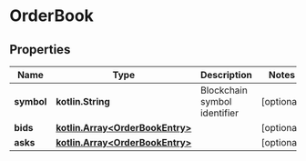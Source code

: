 
# OrderBook

## Properties
Name | Type | Description | Notes
------------ | ------------- | ------------- | -------------
**symbol** | **kotlin.String** | Blockchain symbol identifier |  [optional]
**bids** | [**kotlin.Array&lt;OrderBookEntry&gt;**](OrderBookEntry.md) |  |  [optional]
**asks** | [**kotlin.Array&lt;OrderBookEntry&gt;**](OrderBookEntry.md) |  |  [optional]



